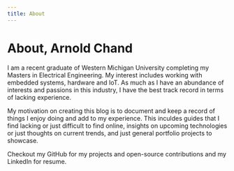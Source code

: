 ```yaml
---
title: About
---
```


# About, Arnold Chand

I am a recent graduate of Western Michigan University completing my Masters in Electrical Engineering. My interest includes working with embedded systems, hardware and IoT. As much as I have an abundance of interests and passions in this industry, I have the best track record in terms of lacking experience.

My motivation on creating this blog is to document and keep a record of things I enjoy doing and add to my experience. This inculdes guides that I find lacking or just difficult to find online, insights on upcoming technologies or just thoughts on current trends, and just general portfolio projects to showcase.

Checkout my GitHub for my projects and open-source contributions and my LinkedIn for resume.